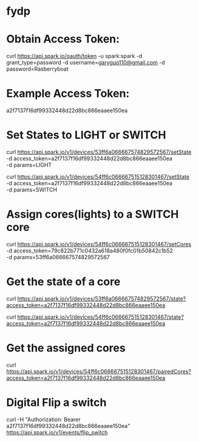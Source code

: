 # fydp

# Obtain Access Token:

curl https://api.spark.io/oauth/token -u spark:spark -d grant_type=password -d username=garyguo110@gmail.com -d password=Rasberryboat

# Example Access Token:
a2f7137f16df99332448d22d8bc866eaaee150ea

# Set States to LIGHT or SWITCH

curl https://api.spark.io/v1/devices/53ff6a066667574829572567/setState \
  -d access_token=a2f7137f16df99332448d22d8bc866eaaee150ea \
  -d params=LIGHT

curl https://api.spark.io/v1/devices/54ff6c066667515128301467/setState \
  -d access_token=a2f7137f16df99332448d22d8bc866eaaee150ea \
  -d params=SWITCH

# Assign cores(lights) to a SWITCH core

curl https://api.spark.io/v1/devices/54ff6c066667515128301467/setCores \
  -d access_token=79c822b771c0432a618a480f0fc01b50842c1b52 \
  -d params=53ff6a066667574829572567

# Get the state of a core
curl https://api.spark.io/v1/devices/53ff6a066667574829572567/state?access_token=a2f7137f16df99332448d22d8bc866eaaee150ea

curl https://api.spark.io/v1/devices/54ff6c066667515128301467/state?access_token=a2f7137f16df99332448d22d8bc866eaaee150ea

# Get the assigned cores
curl https://api.spark.io/v1/devices/54ff6c066667515128301467/pairedCores?access_token=a2f7137f16df99332448d22d8bc866eaaee150ea

# Digital Flip a switch
curl -H "Authorization: Bearer a2f7137f16df99332448d22d8bc866eaaee150ea" \
    https://api.spark.io/v1/events/flip_switch
